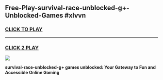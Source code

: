 
## Free-Play-survival-race-unblocked-g+-Unblocked-Games #xlvvn
<h3>
<a href="https://news.freeplayer.one?title=survival-race-unblocked-g+&ref=8M">CLICK TO PLAY</a></h3>
<hr>

<h3>
<a href="https://news.freeplayer.one?title=survival-race-unblocked-g+&ref=8M">CLICK 2 PLAY</a>
  
</h3>

<a href="https://news.freeplayer.one?title=survival-race-unblocked-g+&ref=8M"><img src="https://clearcache.store/games.png"></a>


**survival-race-unblocked-g+ games unblocked: Your Gateway to Fun and Accessible Online Gaming**
